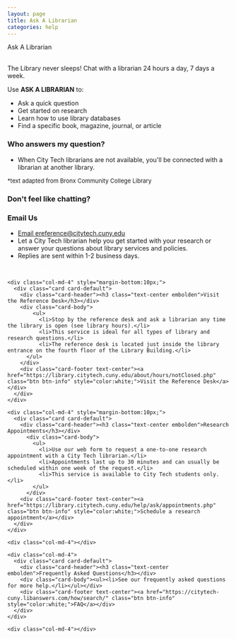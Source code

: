 ```yaml
---
layout: page
title: Ask A Librarian
categories: help
---
```

<div class="card card-info">
    <div class="card-header ">Ask A Librarian</div>
    <div class="card-body">
      <script type="text/javascript" src="https://v2.libanswers.com/load_chat.php?hash=0ca39056181fa1e6cf683396f20ae78c"></script>
      <div id="libchat_0ca39056181fa1e6cf683396f20ae78c">&nbsp;</div>
    </div>
  </div>

  <p>The Library never sleeps! Chat with a librarian 24 hours a day, 7 days a week.</p>
  <p>Use <strong>ASK A LIBRARIAN</strong> to:</p>

  <ul>
    <li>Ask a quick question</li>
    <li>Get started on research</li>
    <li>Learn how to use library databases</li>
    <li>Find a specific book, magazine, journal, or article</li>
  </ul>
  
  <h3>Who answers my question?</h3>
  <ul>
    <li>When City Tech librarians are not available, you'll be connected with a librarian at another library.</li>
  </ul>
  <p style="font-size: small;">*text adapted from Bronx Community College Library</p>

  <h3 class="embolden">Don't feel like chatting?</h3>
  <div class="row">
    <div class="col-md-4" style="margin-bottom:10px;">
      <div class="card card-default">
        <div class="card-header"><h3 class="text-center embolden">Email Us</h3></div>
          <div class="card-body">
            <ul>
              <li><a href="mailto:ereference@citytech.cuny.edu" style="text-decoration: underline;">Email ereference@citytech.cuny.edu</a> </li>
              <li>Let a City Tech librarian help you get started with your research or answer your questions about library services and policies.</li>
              <li>Replies are sent within 1-2 business days.</li>
            </ul>
          </div>
        <div class="card-footer text-center"><a href="https://library.citytech.cuny.edu/help/ask/webForm.php" class="btn btn-info" style="color:white;">Ask a librarian over email</a></div>
      </div>
    </div>

    <div class="col-md-4" style="margin-bottom:10px;">
      <div class="card card-default">
        <div class="card-header"><h3 class="text-center embolden">Visit the Reference Desk</h3></div>
        <div class="card-body">
            <ul>
              <li>Stop by the reference desk and ask a librarian any time the library is open (see library hours).</li>
              <li>This service is ideal for all types of library and research questions.</li>
              <li>The reference desk is located just inside the library entrance on the fourth floor of the Library Building.</li>
          </ul>
        </div>
        <div class="card-footer text-center"><a href="https://library.citytech.cuny.edu/about/hours/notClosed.php" class="btn btn-info" style="color:white;">Visit the Reference Desk</a></div>
      </div>
    </div>

    <div class="col-md-4" style="margin-bottom:10px;">
      <div class="card card-default">
        <div class="card-header"><h3 class="text-center embolden">Research Appointments</h3></div>
          <div class="card-body">
            <ul>    
              <li>Use our web form to request a one-to-one research appointment with a City Tech librarian.</li>
              <li>Appointments last up to 30 minutes and can usually be scheduled within one week of the request.</li>
              <li>This service is available to City Tech students only.</li>
            </ul>
          </div>
        <div class="card-footer text-center"><a href="https://library.citytech.cuny.edu/help/ask/appointments.php" class="btn btn-info" style="color:white;">Schedule a research appointment</a></div>
      </div>
    </div>
  </div><!-- row-->

  <div class="row" style="margin-top:10px;">

    <div class="col-md-4"></div>

    <div class="col-md-4">
      <div class="card card-default">
        <div class="card-header"><h3 class="text-center embolden">Frequently Asked Questions</h3></div>
        <div class="card-body"><ul><li>See our frequently asked questions for more help.</li></ul></div>
        <div class="card-footer text-center"><a href="https://citytech-cuny.libanswers.com/how/search/" class="btn btn-info" style="color:white;">FAQ</a></div>
      </div>
    </div>

    <div class="col-md-4"></div>

  </div><!--row-->
</div><!-- container -->
